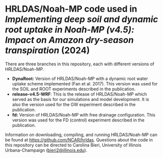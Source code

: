 # HRLDAS/Noah-MP code used in _Implementing deep soil and dynamic root uptake in Noah-MP (v4.5): Impact on Amazon dry-season transpiration_ (2024)

There are three branches in this repository, each with different versions of HRLDAS/Noah-MP.

- **DynaRoot:** Version of HRLDAS/Noah-MP with a dynamic root water uptake scheme implemented (Fan et al. 2017). This version was used for the SOIL and ROOT experiments described in the publication.
- **release-v4.5-WRF**: This is the release of HRLDAS/Noah-MP which served as the basis for our simulations and model development. It is also the version used for the GW experiment described in the publication.
- **fd:** Version of HRLDAS/Noah-MP with free drainage configuration. This version was used for the FD (control) experiment described in the publication.

Information on downloading, compiling, and running HRLDAS/Noah-MP can be found at https://github.com/NCAR/hrldas. Questions about the code in this repository can be directed to Carolina Bieri, University of Illinois Urbana-Champaign (bieri2@illinois.edu).
